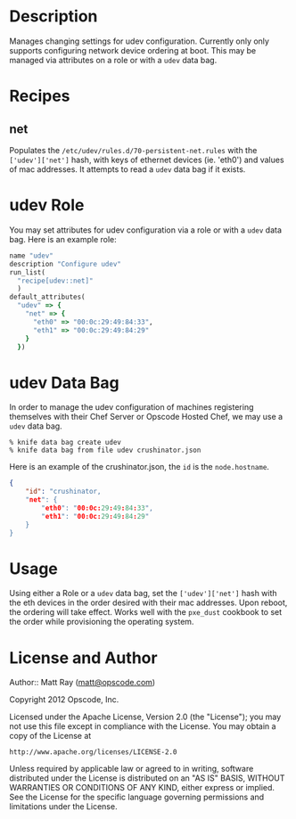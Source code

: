 Description
===========
Manages changing settings for udev configuration. Currently only only supports configuring network device ordering at boot. This may be managed via attributes on a role or with a `udev` data bag.

Recipes
=======

net
---
Populates the `/etc/udev/rules.d/70-persistent-net.rules` with the `['udev']['net']` hash, with keys of ethernet devices (ie. 'eth0') and values of mac addresses. It attempts to read a `udev` data bag if it exists.

udev Role
=========

You may set attributes for udev configuration via a role or with a `udev` data bag. Here is an example role:

```ruby
name "udev"
description "Configure udev"
run_list(
  "recipe[udev::net]"
  )
default_attributes(
  "udev" => {
    "net" => {
      "eth0" => "00:0c:29:49:84:33",
      "eth1" => "00:0c:29:49:84:29"
    }
  })
```

udev Data Bag
=============

In order to manage the udev configuration of machines registering themselves with their Chef Server or Opscode Hosted Chef, we may use a `udev` data bag.

```
% knife data bag create udev
% knife data bag from file udev crushinator.json
```

Here is an example of the crushinator.json, the `id` is the `node.hostname`.

```json
{
    "id": "crushinator,
    "net": {
        "eth0": "00:0c:29:49:84:33",
        "eth1": "00:0c:29:49:84:29"
    }
}
```

Usage
=====

Using either a Role or a `udev` data bag, set the `['udev']['net']` hash with the eth devices in the order desired with their mac addresses. Upon reboot, the ordering will take effect. Works well with the `pxe_dust` cookbook to set the order while provisioning the operating system.

License and Author
==================

Author:: Matt Ray (<matt@opscode.com>)

Copyright 2012 Opscode, Inc.

Licensed under the Apache License, Version 2.0 (the "License");
you may not use this file except in compliance with the License.
You may obtain a copy of the License at

    http://www.apache.org/licenses/LICENSE-2.0

Unless required by applicable law or agreed to in writing, software
distributed under the License is distributed on an "AS IS" BASIS,
WITHOUT WARRANTIES OR CONDITIONS OF ANY KIND, either express or implied.
See the License for the specific language governing permissions and
limitations under the License.

